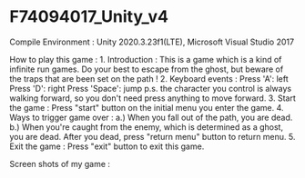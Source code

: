 # F74094017_Unity_v4
Compile Environment : 
	Unity 2020.3.23f1(LTE), Microsoft Visual Studio 2017 
	
How to play this game :
	1. Introduction :
		This is a game which is a kind of infinite run games.
		Do your best to escape from the ghost, but beware of the traps that are been set on the path !
	2. Keyboard events :
		Press 'A': left 
		Press 'D': right
		Press 'Space': jump
		p.s. the character you control is always walking forward, so you don't need press anything to move forward.
	3. Start the game :
		Press "start" button on the initial menu you enter the game.
	4. Ways to trigger game over :
		a.) When you fall out of the path, you are dead.
		b.) When you're caught from the enemy, which is determined as a ghost, you are dead.
		After you dead, press "return menu" button to return menu.
	5. Exit the game :
		Press "exit" button to exit this game.
		
Screen shots of my game :
